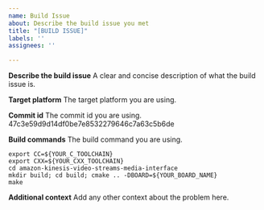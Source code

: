 ```yaml
---
name: Build Issue
about: Describe the build issue you met
title: "[BUILD ISSUE]"
labels: ''
assignees: ''

---
```


**Describe the build issue**
A clear and concise description of what the build issue is.

**Target platform**
The target platform you are using.

**Commit id**
The commit id you are using.
47c3e59d9d14df0be7e8532279646c7a63c5b6de

**Build commands**
The build command you are using.
```
export CC=${YOUR_C_TOOLCHAIN}
export CXX=${YOUR_CXX_TOOLCHAIN}
cd amazon-kinesis-video-streams-media-interface
mkdir build; cd build; cmake .. -DBOARD=${YOUR_BOARD_NAME}
make
```

**Additional context**
Add any other context about the problem here.
